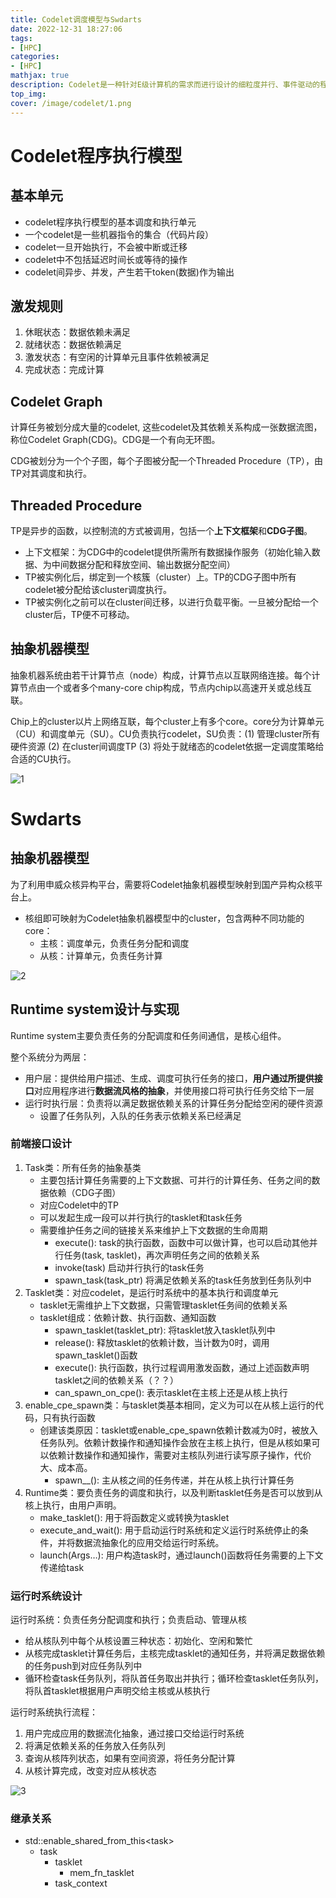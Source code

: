 ```yaml
---
title: Codelet调度模型与Swdarts
date: 2022-12-31 18:27:06
tags:
- [HPC]
categories: 
- [HPC]
mathjax: true
description: Codelet是一种针对E级计算机的需求而进行设计的细粒度并行、事件驱动的程序执行模型。
top_img: 
cover: /image/codelet/1.png
---
```


# Codelet程序执行模型

## 基本单元

- codelet程序执行模型的基本调度和执行单元
- 一个codelet是一些机器指令的集合（代码片段）
- codelet一旦开始执行，不会被中断或迁移
- codelet中不包括延迟时间长或等待的操作
- codelet间异步、并发，产生若干token(数据)作为输出

## 激发规则

1. 休眠状态：数据依赖未满足
2. 就绪状态：数据依赖满足
3. 激发状态：有空闲的计算单元且事件依赖被满足
4. 完成状态：完成计算

## Codelet Graph

计算任务被划分成大量的codelet, 这些codelet及其依赖关系构成一张数据流图，称位Codelet Graph(CDG)。CDG是一个有向无环图。

CDG被划分为一个个子图，每个子图被分配一个Threaded Procedure（TP），由TP对其调度和执行。

## Threaded Procedure

TP是异步的函数，以控制流的方式被调用，包括一个**上下文框架**和**CDG子图**。

- 上下文框架：为CDG中的codelet提供所需所有数据操作服务（初始化输入数据、为中间数据分配和释放空间、输出数据分配空间）
- TP被实例化后，绑定到一个核簇（cluster）上。TP的CDG子图中所有codelet被分配给该cluster调度执行。
- TP被实例化之前可以在cluster间迁移，以进行负载平衡。一旦被分配给一个cluster后，TP便不可移动。

## 抽象机器模型

抽象机器系统由若干计算节点（node）构成，计算节点以互联网络连接。每个计算节点由一个或者多个many-core chip构成，节点内chip以高速开关或总线互联。

Chip上的cluster以片上网络互联，每个cluster上有多个core。core分为计算单元（CU）和调度单元（SU）。CU负责执行codelet，SU负责：(1) 管理cluster所有硬件资源 (2) 在cluster间调度TP (3) 将处于就绪态的codelet依据一定调度策略给合适的CU执行。

![1](/image/codelet/1.png)

# Swdarts

## 抽象机器模型

为了利用申威众核异构平台，需要将Codelet抽象机器模型映射到国产异构众核平台上。

- 核组即可映射为Codelet抽象机器模型中的cluster，包含两种不同功能的core：
  - 主核：调度单元，负责任务分配和调度
  - 从核：计算单元，负责任务计算

![2](/image/codelet/2.png)

## Runtime system设计与实现

Runtime system主要负责任务的分配调度和任务间通信，是核心组件。

整个系统分为两层：

- 用户层：提供给用户描述、生成、调度可执行任务的接口，**用户通过所提供接口**对应用程序进行**数据流风格的抽象**，并使用接口将可执行任务交给下一层
- 运行时执行层：负责将以满足数据依赖关系的计算任务分配给空闲的硬件资源
  - 设置了任务队列，入队的任务表示依赖关系已经满足

### 前端接口设计

1. Task类：所有任务的抽象基类
   - 主要包括计算任务需要的上下文数据、可并行的计算任务、任务之间的数据依赖（CDG子图）
   - 对应Codelet中的TP
   - 可以发起生成一段可以并行执行的tasklet和task任务
   - 需要维护任务之间的链接关系来维护上下文数据的生命周期
     - execute(): task的执行函数，函数中可以做计算，也可以启动其他并行任务(task, tasklet)，再次声明任务之间的依赖关系
     - invoke(task) 启动并行执行的task任务
     - spawn_task(task_ptr) 将满足依赖关系的task任务放到任务队列中
2. Tasklet类：对应codelet，是运行时系统中的基本执行和调度单元
   - tasklet无需维护上下文数据，只需管理tasklet任务间的依赖关系
   - tasklet组成：依赖计数、执行函数、通知函数
     - spawn_tasklet(tasklet_ptr): 将tasklet放入tasklet队列中
     - release(): 释放tasklet的依赖计数，当计数为0时，调用spawn_tasklet()函数
     - execute(): 执行函数，执行过程调用激发函数，通过上述函数声明tasklet之间的依赖关系（？？）
     - can_spawn_on_cpe(): 表示tasklet在主核上还是从核上执行
3. enable_cpe_spawn类：与tasklet类基本相同，定义为可以在从核上运行的代码，只有执行函数
   - 创建该类原因：tasklet或enable_cpe_spawn依赖计数减为0时，被放入任务队列。依赖计数操作和通知操作会放在主核上执行，但是从核如果可以依赖计数操作和通知操作，需要对主核队列进行读写原子操作，代价大、成本高。
     - spawn__(): 主从核之间的任务传递，并在从核上执行计算任务
4. Runtime类：要负责任务的调度和执行，以及判断tasklet任务是否可以放到从核上执行，由用户声明。
   - make_tasklet(): 用于将函数定义或转换为tasklet
   - execute_and_wait(): 用于启动运行时系统和定义运行时系统停止的条件，并将数据流抽象化的应用交给运行时系统。
   - launch(Args…): 用户构造task时，通过launch()函数将任务需要的上下文传递给task

### 运行时系统设计

运行时系统：负责任务分配调度和执行；负责启动、管理从核

- 给从核队列中每个从核设置三种状态：初始化、空闲和繁忙
- 从核完成tasklet计算任务后，主核完成tasklet的通知任务，并将满足数据依赖的任务push到对应任务队列中
- 循环检查task任务队列，将队首任务取出并执行；循环检查tasklet任务队列，将队首tasklet根据用户声明交给主核或从核执行

运行时系统执行流程：

1. 用户完成应用的数据流化抽象，通过接口交给运行时系统
2. 将满足依赖关系的任务放入任务队列
3. 查询从核阵列状态，如果有空间资源，将任务分配计算
4. 从核计算完成，改变对应从核状态

![3](/image/codelet/3.png)

### 继承关系

- std::enable_shared_from_this\<task\>
  - task
    - tasklet
      - mem_fn_tasklet
    - task_context

